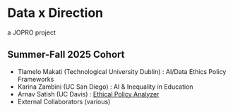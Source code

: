 # Data x Direction
a JOPRO project



## Summer-Fall 2025 Cohort
- Tlamelo Makati (Technological University Dublin) : AI/Data Ethics Policy Frameworks
- Karina Zambini (UC San Diego) : AI & Inequality in Education 
- Arnav Satish (UC Davis) : [Ethical Policy Analyzer](https://github.com/orgs/JOPRO-org/projects/3)
- External Collaborators (various)
